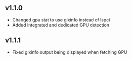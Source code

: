 ## v1.1.0
+ Changed gpu stat to use glxinfo instead of lspci
+ Added integrated and dedicated GPU detection

## v1.1.1
+ Fixed glxinfo output being displayed when fetching GPU